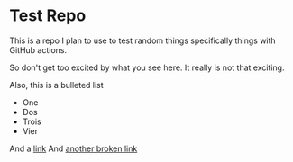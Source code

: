 # Test Repo

This is a repo I plan to use to test random things specifically things with GitHub actions.

So don't get too excited by what you see here. It really is not that exciting.

Also, this is a bulleted list
- One
- Dos
- Trois
- Vier

And a [link](https://www.arsenal.com/)
And [another broken link](https://github.com/pytorch/serve/blob/master/docs/FAQs.md)
